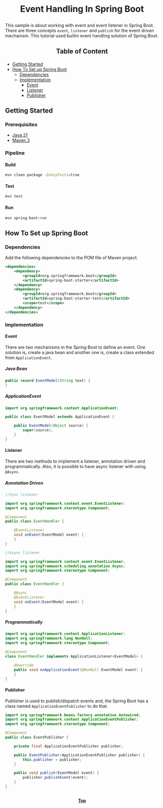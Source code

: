# <p align="center">Event Handling In Spring Boot</p>

<p align="justify">

This sample is about working with event and event listener in Spring Boot. There are three concepts `event`, `listener`
and `publish` for the event driven mechanism. This tutorial used builtin event handling solution of Spring Boot.

</p>

## <p align="center"> Table of Content </p>

* [Getting Started](#getting-started)
* [How To Set up Spring Boot](#how-to-set-up-spring-boot)
    * [Dependencies](#dependencies)
    * [Implementation](#implementation)
        * [Event](#event)
        * [Listener](#listener)
        * [Publisher](#publisher)

## Getting Started

### Prerequisites

* [Java 21](https://www.oracle.com/java/technologies/downloads)
* [Maven 3](https://maven.apache.org/index.html)

### Pipeline

#### Build

```bash
mvn clean package -DskipTests=true
```

#### Test

```bash
mvn test
```

#### Run

```bash
mvn spring-boot:run
```

## How To Set up Spring Boot

### Dependencies

Add the following dependencies to the POM file of Maven project.

```xml
<dependencies>
    <dependency>
        <groupId>org.springframework.boot</groupId>
        <artifactId>spring-boot-starter</artifactId>
    </dependency>
    <dependency>
        <groupId>org.springframework.boot</groupId>
        <artifactId>spring-boot-starter-test</artifactId>
        <scope>test</scope>
    </dependency>
</dependencies>
```

### Implementation

#### Event

There are two mechanisms in the Spring Boot to define an event. One solution is, create a java bean and another one is,
create a class extended from `ApplicationEvent`.

##### _Java Bean_

```java
public record EventModel(String text) {
}
```

##### _ApplicationEvent_

```java
import org.springframework.context.ApplicationEvent;

public class EventModel extends ApplicationEvent {

    public EventModel(Object source) {
        super(source);
    }
}
```

#### Listener

<p align="justify">

There are two methods to implement a listener, annotation driven and programmatically. Also, it is possible to have
async listener with using `@Async`.

</p>

##### _Annotation Driven_

```java
//Sync listener

import org.springframework.context.event.EventListener;
import org.springframework.stereotype.Component;

@Component
public class EventHandler {

    @EventListener
    void onEvent(EventModel event) {
    }
}
```

```java
//Async listener

import org.springframework.context.event.EventListener;
import org.springframework.scheduling.annotation.Async;
import org.springframework.stereotype.Component;

@Component
public class EventHandler {

    @Async
    @EventListener
    void onEvent(EventModel event) {
    }
}
```

##### _Programmatically_

```java
import org.springframework.context.ApplicationListener;
import org.springframework.lang.NonNull;
import org.springframework.stereotype.Component;

@Component
class EventHandler implements ApplicationListener<EventModel> {

    @Override
    public void onApplicationEvent(@NonNull EventModel event) {
    }
}
```

#### Publisher

Publisher is used to publish/dispatch events and, the Spring Boot has a class named `ApplicationEventPublisher` to do
that.

```java
import org.springframework.beans.factory.annotation.Autowired;
import org.springframework.context.ApplicationEventPublisher;
import org.springframework.stereotype.Component;

@Component
public class EventPublisher {

    private final ApplicationEventPublisher publisher;

    public EventPublisher(ApplicationEventPublisher publisher) {
        this.publisher = publisher;
    }

    public void publish(EventModel event) {
        publisher.publishEvent(event);
    }
}
```

##

**<p align="center"> [Top](#event-handling-in-spring-boot) </p>**
